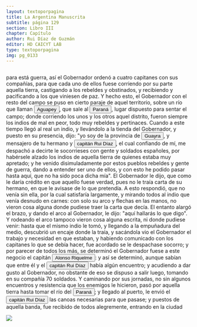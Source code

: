 ```yaml
---
layout: textoporpagina
title: La Argentina Manuscrita
subtitle: página 129
section: Libro III
chapter: Capítulo 
author: Rui Díaz de Guzmán
editor: HD CAICYT LAB
type: textoporpagina
img: pg_0133
---
```


<div class="row">
    <div class="column">
<p>para está guerra, así el Gobernador ordenó a cuatro capitanes con sus compañías, para que cada uno de ellos fuese corriendo por su parte aquella tierra, castigando a los rebeldes y obstinados, y recibiendo y pacificando a los que viniesen de paz. Y hecho esto, el Gobernador con el resto del campo se puso en cierto paraje de aquel territorio, sobre un río que llaman <a href="https://recogito.pelagios.org/document/wzqxhk0h3vpikm/part/1/edit#2f0fbc3c-2538-41f2-888b-0c80689076c6" target="_blank"><button class="balloon" data-balloon-pos="up" data-balloon-length="large" data-balloon="Se refiere al río Aguapey">Aguapey</button></a>, que sale al <a href="https://recogito.pelagios.org/document/wzqxhk0h3vpikm/part/1/edit#2d4f7886-baa4-48f5-8db0-e35ea0f2d7dd" target="_blank"><button class="balloon" data-balloon-pos="up" data-balloon-length="large" data-balloon="Se refiere al Río Paraná.">Paraná</button></a>, lugar dispuesto para sentar el campo; donde corriendo los unos y los otros aquel distrito, fueron siempre los indios de mal en peor, todo muy rebeldes y pertinaces. Cuando a este tiempo llegó al real un indio, y llevándolo a la tienda del Gobernador, y puesto en su presencia, dijo: &quot;yo soy de la provincia de <a href="https://recogito.pelagios.org/document/wzqxhk0h3vpikm/part/1/edit#0b027bf1-12c7-4a36-9aa1-8adc99d3f45a" target="_blank"><button class="balloon" data-balloon-pos="up" data-balloon-length="large" data-balloon="Es una amplia región comprendida dentro de la Gobernación del Río de la Plata y el océano Atlántico, en el actual territorio brasileño. Fue colonizada desde Asunción del Paraguay, pero las constantes incursiones de los bandeirantes portugueses frenaron su expansión.">Guayra</button></a>, y mensajero de tu hermano y <button class="balloon" data-balloon-pos="up" data-balloon-length="large" data-balloon="Ruy Díaz de Melgarejo (Salteras de Sevilla, 1519 – Santa Fe la Vieja, 1602) fue un militar, conquistador, explorador, estadista, minero y burócrata colonial español establecido en la región del Río de la Plata. Su vida estuvo marcada por guerras, conspiraciones, persecuciones y conflictos familiares. Junto a Juan de Salazar, Alonso Riquelme de Guzmán y Diego de Abreu se opuso al gobierno asunceno de Domingo Martínez de Irala, apoyando al deportado Álvar Núñez Cabeza de Vaca. Gobernó de manera casi absoluta e independiente la antigua provincia asuncena del Guayrá, fácticamente durante 20 años, y luego de separarla de Asunciónen 1575, con el título de teniente de gobernador del Guayrá unos 15 años más.">capitán Rui Díaz</button>, el cual confiando de mí, me despachó a decirte le socorrieses con gente y soldados españoles, por habérsele alzado los indios de aquella tierra de quienes estaba muy apretado; y he venido disimuladamente por estos pueblos rebeldes y gente de guerra, dando a entender ser uno de ellos, y con esto he podido pasar hasta aquí, que no ha sido poca dicha mía&quot;. El Gobernador le dijo, que como le daría crédito en que aquello fuese verdad, pues no le traía carta de su hermano, en que le avisase de lo que pretendía. A esto respondió, que no venía sin ella, por la cual satisfaría largamente, y mirando todos al indio que venía desnudo en carnes: con solo su arco y flechas en las manos, no vieron cosa alguna donde pudiese traer la carta que decía. El entanto alargó el brazo, y dando el arco al Gobernador, le dijo: &quot;aquí hallarás lo que digo&quot;. Y rodeando el arco tampoco vieron cosa alguna escrita, ni donde pudiese venir: hasta que el mismo indio le tomó, y llegando a la empuñadura del medio, descubrió un encaje donde la traía, y sacándola vio el Gobernador el trabajo y necesidad en que estaban, y habiendo comunicado con los capitanes lo que se debía hacer, fue acordado se le despachase socorro; y por parecer de todos los más, se determinó el Gobernador fuese a este negocio el capitán <button class="balloon" data-balloon-pos="up" data-balloon-length="large" data-balloon="Alonso Riquelme de Guzmán y Ponce de León - nació en Jerez de la Frontera por 1519. Ruy Díaz de Guzmán - su padre - le declaró hijo suyo y de Violante Ponce de León, el 13-VIII-1528, en una escritura de poder general a favor de Juan de Xerez, procurador de Sevilla. Desde su infancia y hasta su primera juventud sirvió de paje y luego como secretario de sus presuntos deudos los Duques de Medina Sidonia, Juan Alonso de Guzmán y Ana de Aragón. Tenía 21 años cuando se alistó en la armada de su pariente Alvar Núñez Cabeza de Vaca (tío carnal de su madrastra y del mismo linaje de su abuela Catalina de Zurita), y zarpó con rumbo al Río de la Plata .">Alonso Riquelme</button>: y así se determinó, aunque sabían que entre él y el <button class="balloon" data-balloon-pos="up" data-balloon-length="large" data-balloon="Ruy Díaz de Melgarejo (Salteras de Sevilla, 1519 – Santa Fe la Vieja, 1602) fue un militar, conquistador, explorador, estadista, minero y burócrata colonial español establecido en la región del Río de la Plata. Su vida estuvo marcada por guerras, conspiraciones, persecuciones y conflictos familiares. Junto a Juan de Salazar, Alonso Riquelme de Guzmán y Diego de Abreu se opuso al gobierno asunceno de Domingo Martínez de Irala, apoyando al deportado Álvar Núñez Cabeza de Vaca. Gobernó de manera casi absoluta e independiente la antigua provincia asuncena del Guayrá, fácticamente durante 20 años, y luego de separarla de Asunción en 1575, con el título de teniente de gobernador del Guayrá unos 15 años más.">capitán Rui Díaz</button> había algún encuentro; y acudiendo a dar gusto al Gobernador, no obstante de eso se dispuso a salir luego, tomando en su compañía 70 soldados. Y caminando por sus jornadas, no sin algunos encuentros y resistencia que los enemigos le hicieron, pasó por aquella tierra hasta tomar el río del <a href="https://recogito.pelagios.org/document/wzqxhk0h3vpikm/part/1/edit#d36d1fa3-fbba-49f3-8632-62b13afc1842" target="_blank"><button class="balloon" data-balloon-pos="up" data-balloon-length="large" data-balloon="Se refiere al Río Paraná.">Paraná</button></a>; y llegado al puerto, le envió el <button class="balloon" data-balloon-pos="up" data-balloon-length="large" data-balloon="Ruy Díaz de Melgarejo (Salteras de Sevilla, 1519 – Santa Fe la Vieja, 1602) fue un militar, conquistador, explorador, estadista, minero y burócrata colonial español establecido en la región del Río de la Plata. Su vida estuvo marcada por guerras, conspiraciones, persecuciones y conflictos familiares. Junto a Juan de Salazar, Alonso Riquelme de Guzmán y Diego de Abreu se opuso al gobierno asunceno de Domingo Martínez de Irala, apoyando al deportado Álvar Núñez Cabeza de Vaca. Gobernó de manera casi absoluta e independiente la antigua provincia asuncena del Guayrá, fácticamente durante 20 años, y luego de separarla de Asunción en 1575, con el título de teniente de gobernador del Guayrá unos 15 años más.">capitán Rui Díaz</button> las canoas necesarias para que pasase; y puestos de aquella banda, fue recibido de todos alegremente, entrando en la ciudad </p></div>

<div class="column">
<a href="{{site.baseurl}}/assets/img/argentina_manuscrita/{{page.img}}.jpg"><img src="{{site.baseurl}}/assets/img/argentina_manuscrita/{{page.img}}.jpg"></a>
</div>
</div>